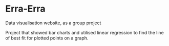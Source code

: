 # Erra-Erra
Data visualisation website, as a group project

Project that showed bar charts and utilised linear regression to find the line of best fit for plotted points on a graph.
